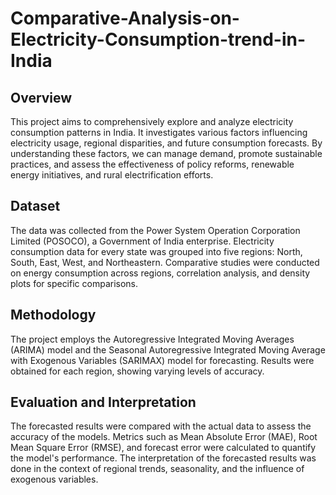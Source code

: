 # Comparative-Analysis-on-Electricity-Consumption-trend-in-India

## Overview
This project aims to comprehensively explore and analyze electricity consumption patterns in India. It investigates various factors influencing electricity usage, regional disparities, and future consumption forecasts. By understanding these factors, we can manage demand, promote sustainable practices, and assess the effectiveness of policy reforms, renewable energy initiatives, and rural electrification efforts.

## Dataset
The data was collected from the Power System Operation Corporation Limited (POSOCO), a Government of India enterprise. Electricity consumption data for every state was grouped into five regions: North, South, East, West, and Northeastern. Comparative studies were conducted on energy consumption across regions, correlation analysis, and density plots for specific comparisons.

## Methodology
The project employs the Autoregressive Integrated Moving Averages (ARIMA) model and the Seasonal Autoregressive Integrated Moving Average with Exogenous Variables (SARIMAX) model for forecasting. Results were obtained for each region, showing varying levels of accuracy. 

## Evaluation and Interpretation
The forecasted results were compared with the actual data to assess the accuracy of the models. Metrics such as Mean Absolute Error (MAE), Root Mean Square Error (RMSE), and forecast error were calculated to quantify the model's performance. The interpretation of the forecasted results was done in the context of regional trends, seasonality, and the influence of exogenous variables.

## 
